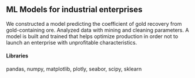 ## ML Models for industrial enterprises

We constructed a model predicting the coefficient of gold recovery from gold-containing ore. Analyzed data with mining and cleaning parameters.
A model is built and trained that helps optimize production in order not to launch an enterprise with unprofitable characteristics.

#### Libraries

pandas, numpy, matplotlib, plotly, seabor, scipy, sklearn

